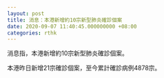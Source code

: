 ```yaml
---
layout: post
title: 消息：本港新增約10宗新型肺炎確診個案
date: 2020-09-07 11:40:45.000000000 +08:00
categories: rthk
---
```


消息指，本港新增約10宗新型肺炎確診個案。

本港昨日新增21宗確診個案，至今累計確診病例4878宗。
